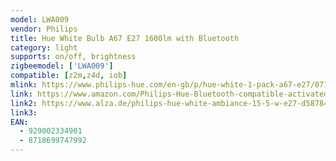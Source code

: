 ```yaml
---
model: LWA009
vendor: Philips
title: Hue White Bulb A67 E27 1600lm with Bluetooth
category: light
supports: on/off, brightness
zigbeemodel: ['LWA009']
compatible: [z2m,z4d, iob]
mlink: https://www.philips-hue.com/en-gb/p/hue-white-1-pack-a67-e27/8718699747992
link: https://www.amazon.com/Philips-Hue-Bluetooth-compatible-activated/dp/B07VX5BJR6/
link2: https://www.alza.de/philips-hue-white-ambiance-15-5-w-e27-d5878434.htm
link3: 
EAN:
  - 929002334901
  - 8718699747992
---
```

